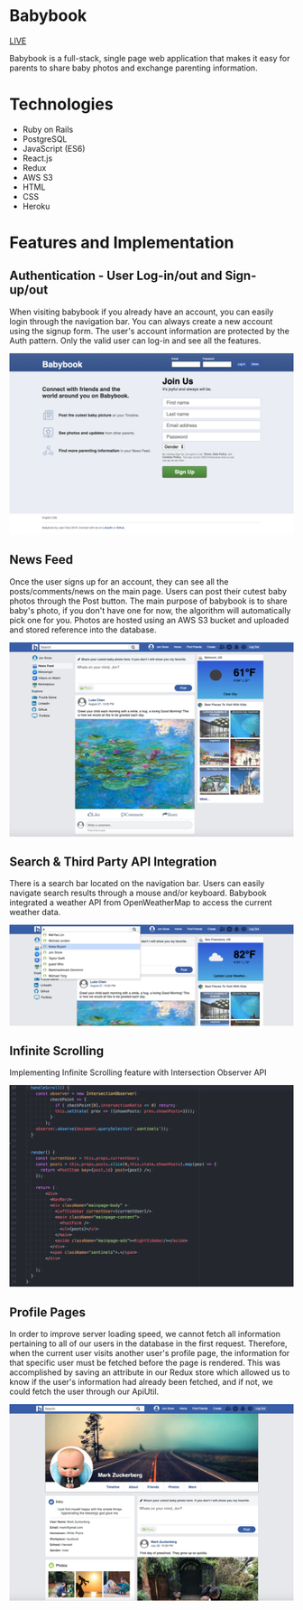 # Babybook
[LIVE](https://aa-babybook.herokuapp.com/#/)

Babybook is a full-stack, single page web application that makes it easy for parents to share baby photos and exchange parenting information.

# Technologies

* Ruby on Rails
* PostgreSQL
* JavaScript (ES6)
* React.js
* Redux
* AWS S3
* HTML
* CSS
* Heroku

# Features and Implementation

## Authentication - User Log-in/out and Sign-up/out
When visiting babybook if you already have an account, you can easily login through the navigation bar. You can always create a new account using the signup form. The user's account information are protected by the Auth pattern. Only the valid user can log-in and see all the features.

![Welcome Page](https://github.com/lukewhchen/babybook/blob/master/docs/welcome1.png)

## News Feed
Once the user signs up for an account, they can see all the posts/comments/news on the main page. Users can post their cutest baby photos through the Post button. The main purpose of babybook is to share baby's photo, if you don't have one for now, the algorithm will automatically pick one for you. Photos are hosted using an AWS S3 bucket and uploaded and stored reference into the database.

![Main Page](https://github.com/lukewhchen/babybook/blob/master/docs/main.png)

## Search & Third Party API Integration
There is a search bar located on the navigation bar. Users can easily navigate search results through a mouse and/or keyboard.
Babybook integrated a weather API from OpenWeatherMap to access the current weather data.

![Search](https://github.com/lukewhchen/babybook/blob/master/docs/search.png)

## Infinite Scrolling
Implementing Infinite Scrolling feature with Intersection Observer API

![Scroll](https://github.com/lukewhchen/babybook/blob/master/docs/scroll.png)

## Profile Pages
In order to improve server loading speed, we cannot fetch all information pertaining to all of our users in the database in the first request. Therefore, when the current user visits another user's profile page, the information for that specific user must be fetched before the page is rendered. This was accomplished by saving an attribute in our Redux store which allowed us to know if the user's information had already been fetched, and if not, we could fetch the user through our ApiUtil.

![Profile](https://github.com/lukewhchen/babybook/blob/master/docs/profile.png)
